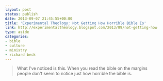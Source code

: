 ```yaml
---
layout: post
status: publish
date: 2013-09-07 21:45:55+00:00
title: 'Experimental Theology: Not Getting How Horrible Bible Is'
link: http://experimentaltheology.blogspot.com/2013/09/not-getting-how-horrible-bible-is.html
type: aside
categories:
- bible
- culture
- ministry
- richard beck
---
```


> 
  
> 
> What I've noticed is this. When you read the bible on the margins people don't seem to notice just how horrible the bible is.
> 
> 

